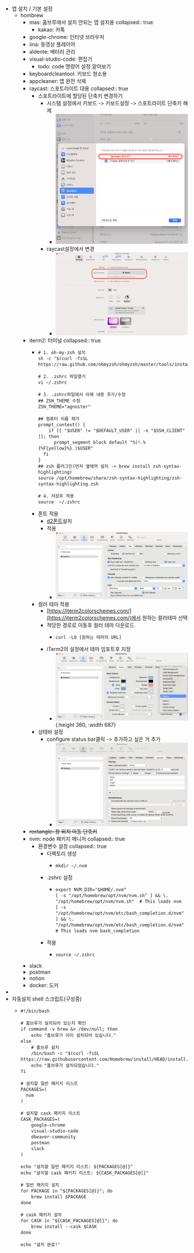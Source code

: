 - 앱 설치 / 기본 설정
	- hombrew
		- mas: 홈브루에서 설치 안되는 앱 설치용
		  collapsed:: true
			- kakao: 카톡
		- google-chrome: 인터넷 브라우저
		- iina: 동영상 플레이어
		- aldente: 배터리 관리
		- visual-studio-code: 편집기
			- todo: code 명령어 설정 알아보기
		- keyboardcleantool: 키보드 청소용
		- appcleaner: 앱 완전 삭제
		- raycast: 스포트라이트 대용
		  collapsed:: true
			- 스포트라이트에 할당된 단축키 변경하기
				- 시스템 설정에서 키보드 -> 키보드설정 -> 스포트라이트 단축키 해제
					- ![image.png](../assets/image_1713943450556_0.png)
				- raycast설정에서 변경
					- ![image.png](../assets/image_1713943530352_0.png)
		- iterm2: 터미널
		  collapsed:: true
			- ```shell
			  # 1. oh-my-zsh 설치
			  sh -c "$(curl -fsSL https://raw.github.com/ohmyzsh/ohmyzsh/master/tools/install.sh)"
			  
			  # 2. .zshrc 파일열기
			  vi ~/.zshrc
			  
			  # 3. .zshrc파일에서 아래 내용 추가/수정
			  ## ZSH_THEME 수정
			  ZSH_THEME="agnoster"
			  
			  ## 컴퓨터 이름 제거
			  prompt_context() {
			      if [[ "$USER" != "$DEFAULT_USER" || -n "$SSH_CLIENT" ]]; then
			        prompt_segment black default "%(!.%{%F{yellow}%}.)$USER"
			    fi
			  }
			  ## zsh 플러그인(먼저 옆에꺼 설치 -> brew install zsh-syntax-highlighting)
			  source /opt/homebrew/share/zsh-syntax-highlighting/zsh-syntax-highlighting.zsh
			  
			  # 4. 저장후 적용
			  source  ~/.zshrc
			  ```
			- 폰트 적용
				- [d2폰트](https://github.com/naver/d2codingfont/?tab=readme-ov-file)설치
				- 적용
					- ![image.png](../assets/image_1713942399719_0.png)
			- 컬러 테마 적용
				- [https://iterm2colorschemes.com/](https://iterm2colorschemes.com/)에서 원하는 컬러테마 선택
				- 적당한 경로로 이동후 컬러 테마 다운로드
					- ```shell
					  curl -LO [원하는 테마의 URL]
					  ```
				- iTerm2의 설정에서 테마 임포트후 지정
					- ![image.png](../assets/image_1713943896077_0.png){:height 360, :width 687}
			- 상태바 설정
				- configure status bar클릭 -> 추가하고 싶은 거 추가
					- ![image.png](../assets/image_1713944351283_0.png)
		- ~~rectangle: 창 위치 이동 단축키~~
		- nvm: node 패키지 메니저
		  collapsed:: true
			- 환경변수 설정
			  collapsed:: true
				- 디렉토리 생성
					- ```shell
					  mkdir ~/.nvm
					  ```
				- .zshrc 설정
					- ```shell
					  export NVM_DIR="$HOME/.nvm"
					  [ -s "/opt/homebrew/opt/nvm/nvm.sh" ] && \. "/opt/homebrew/opt/nvm/nvm.sh"  # This loads nvm
					  [ -s "/opt/homebrew/opt/nvm/etc/bash_completion.d/nvm" ] && \. "/opt/homebrew/opt/nvm/etc/bash_completion.d/nvm"  # This loads nvm bash_completion
					  ```
				- 적용
					- ```shell
					  source ~/.zshrc
					  ```
		- slack
		- postman
		- notion
		- docker: 도커
-
- 자동설치 shell 스크립트(구성중)
	- ```shell
	  #!/bin/bash
	  
	  # 홈브루가 설치되어 있는지 확인
	  if command -v brew &> /dev/null; then
	      echo "홈브루가 이미 설치되어 있습니다."
	  else
	      # 홈브루 설치
	      /bin/bash -c "$(curl -fsSL https://raw.githubusercontent.com/Homebrew/install/HEAD/install.sh)"
	      echo "홈브루가 설치되었습니다."
	  fi
	  
	  # 설치할 일반 패키지 리스트
	  PACKAGES=(
	  	nvm
	  )
	  
	  # 설치할 cask 패키지 리스트
	  CASK_PACKAGES=(
	      google-chrome
	      visual-studio-code
	      dbeaver-community
	      postman
	      slack
	  )
	  
	  echo "설치할 일반 패키지 리스트: ${PACKAGES[@]}"
	  echo "설치할 cask 패키지 리스트: ${CASK_PACKAGES[@]}"
	  
	  # 일반 패키지 설치
	  for PACKAGE in "${PACKAGES[@]}"; do
	      brew install $PACKAGE
	  done
	  
	  # cask 패키지 설치
	  for CASK in "${CASK_PACKAGES[@]}"; do
	      brew install --cask $CASK
	  done
	  
	  echo "설치 완료!"
	  ```